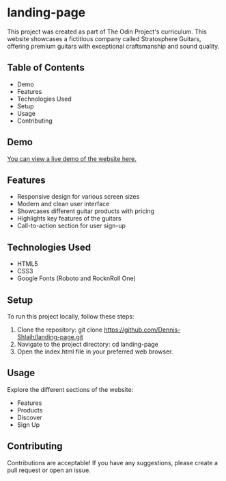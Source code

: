 # landing-page

This project was created as part of The Odin Project's curriculum. This website showcases a fictitious company called Stratosphere Guitars, offering premium guitars with exceptional craftsmanship and sound quality.

## Table of Contents

- Demo
- Features
- Technologies Used
- Setup
- Usage
- Contributing

## Demo

[You can view a live demo of the website here.](https://dennis-shlaih.github.io/landing-page/)

## Features

- Responsive design for various screen sizes
- Modern and clean user interface
- Showcases different guitar products with pricing
- Highlights key features of the guitars
- Call-to-action section for user sign-up

## Technologies Used

- HTML5
- CSS3
- Google Fonts (Roboto and RocknRoll One)

## Setup

To run this project locally, follow these steps:

1. Clone the repository:
   git clone https://github.com/Dennis-Shlaih/landing-page.git
2. Navigate to the project directory:
   cd landing-page
3. Open the index.html file in your preferred web browser.

## Usage
Explore the different sections of the website:
- Features
- Products
- Discover
- Sign Up

## Contributing

Contributions are acceptable! If you have any suggestions, please create a pull request or open an issue.

